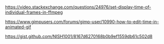 https://video.stackexchange.com/questions/24976/set-display-time-of-individual-frames-in-ffmpeg

https://www.gimpusers.com/forums/gimp-user/10990-how-to-edit-time-in-animated-gif

https://gist.github.com/NISH1001/8167d6270168b0b9ef1559db61c502d8
